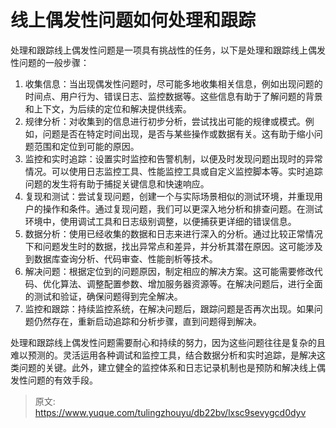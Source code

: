 # 线上偶发性问题如何处理和跟踪

处理和跟踪线上偶发性问题是一项具有挑战性的任务，以下是处理和跟踪线上偶发性问题的一般步骤：

1. 收集信息：当出现偶发性问题时，尽可能多地收集相关信息，例如出现问题的时间点、用户行为、错误日志、监控数据等。这些信息有助于了解问题的背景和上下文，为后续的定位和解决提供线索。
2. 规律分析：对收集到的信息进行初步分析，尝试找出可能的规律或模式。例如，问题是否在特定时间出现，是否与某些操作或数据有关。这有助于缩小问题范围和定位到可能的原因。
3. 监控和实时追踪：设置实时监控和告警机制，以便及时发现问题出现时的异常情况。可以使用日志监控工具、性能监控工具或自定义监控脚本等。实时追踪问题的发生将有助于捕捉关键信息和快速响应。
4. 复现和测试：尝试复现问题，创建一个与实际场景相似的测试环境，并重现用户的操作和条件。通过复现问题，我们可以更深入地分析和排查问题。在测试环境中，使用调试工具和日志级别调整，以便捕获更详细的错误信息。
5. 数据分析：使用已经收集的数据和日志来进行深入的分析。通过比较正常情况下和问题发生时的数据，找出异常点和差异，并分析其潜在原因。这可能涉及到数据库查询分析、代码审查、性能剖析等技术。
6. 解决问题：根据定位到的问题原因，制定相应的解决方案。这可能需要修改代码、优化算法、调整配置参数、增加服务器资源等。在解决问题后，进行全面的测试和验证，确保问题得到完全解决。
7. 监控和跟踪：持续监控系统，在解决问题后，跟踪问题是否再次出现。如果问题仍然存在，重新启动追踪和分析步骤，直到问题得到解决。

处理和跟踪线上偶发性问题需要耐心和持续的努力，因为这些问题往往是复杂的且难以预测的。灵活运用各种调试和监控工具，结合数据分析和实时追踪，是解决这类问题的关键。此外，建立健全的监控体系和日志记录机制也是预防和解决线上偶发性问题的有效手段。


> 原文: <https://www.yuque.com/tulingzhouyu/db22bv/lxsc9sevygcd0dyv>